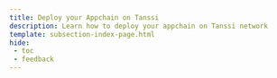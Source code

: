 ```yaml
---
title: Deploy your Appchain on Tanssi
description: Learn how to deploy your appchain on Tanssi network
template: subsection-index-page.html
hide: 
 - toc
 - feedback
---
```


